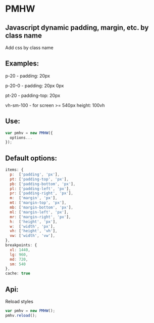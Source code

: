 # PMHW
## Javascript dynamic padding, margin, etc. by class name
Add css by class name

## Examples:
p-20 - padding: 20px

p-20-0 - padding: 20px 0px

pt-20 - padding-top: 20px

vh-sm-100 - for screen >= 540px height: 100vh

## Use:
```javascript
var pmhv = new PMHW({
  options...
});
```

## Default options:
```javascript
items: {
  p:  ['padding', 'px'],
  pt: ['padding-top', 'px'],
  pb: ['padding-bottom', 'px'],
  pl: ['padding-left', 'px'],
  pr: ['padding-right', 'px'],
  m:  ['margin', 'px'],
  mt: ['margin-top', 'px'],
  mb: ['margin-bottom', 'px'],
  ml: ['margin-left', 'px'],
  mr: ['margin-right', 'px'],
  h:  ['height', 'px'],
  w:  ['width', 'px'],
  vh: ['height', 'vh'],
  vw: ['width', 'vw'],
},
breakpoints: {
  xl: 1440,
  lg: 960,
  md: 720,
  sm: 540
},
cache: true
```

## Api:
Reload styles
```javascript
var pmhv = new PMHW();
pmhv.reload();
```

